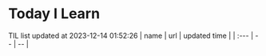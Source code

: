 # Today I Learn 
TIL list updated at 2023-12-14 01:52:26
| name | url | updated time |
| :--- | -- | -- |
